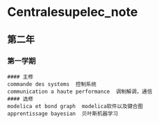 # Centralesupelec_note

## 第二年
  ### 第一学期
    #### 主修
    commande des systems  控制系统
    communication a haute performance  调制解调，通信
    #### 选修
    modelica et bond graph  modelica软件以及键合图
    apprentissage bayesian  贝叶斯机器学习
